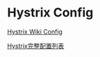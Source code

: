 # Hystrix Config

[Hystrix Wiki Config](https://github.com/Netflix/Hystrix/wiki/Configuration)

[Hystrix完整配置列表](https://www.cnblogs.com/throwable/p/11961016.html#%E5%89%8D%E6%8F%90)